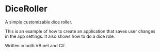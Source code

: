 # DiceRoller
A simple customizable dice roller.

This is an example of how to create an application that saves user changes in the app settings.  It also shows how to do a dice role.

Written in both VB.net and C#.
